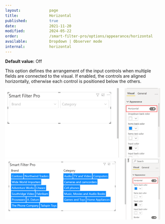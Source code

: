 ```yaml
---
layout:             page
title:              Horizontal
published:          true
date:               2021-11-20
modified:           2024-05-22
order:              /smart-filter-pro/options/appearance/horizontal
available:          Dropdown | Observer mode
internal:           horizontal
---
```


**Default value:** Off

This option defines the arrangement of the input controls when multiple fields are connected to the visual. If enabled, the controls are aligned horizontally, otherwise each control is positioned below the others.

<img src="images/appearance-horizontal-on-dropdown.png" width="600">   

<img src="images/appearance-horizontal-on-observermode.png" width="600"> 